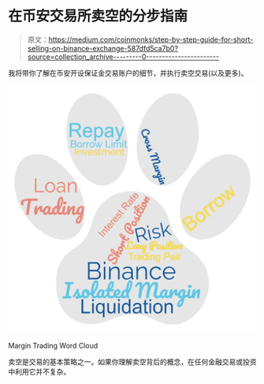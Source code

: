 # 在币安交易所卖空的分步指南

> 原文：<https://medium.com/coinmonks/step-by-step-guide-for-short-selling-on-binance-exchange-587dfd5ca7b0?source=collection_archive---------0----------------------->

我将带你了解在币安开设保证金交易账户的细节，并执行卖空交易(以及更多)。

![](img/03a572f166aa54d25befc4cb23b14c2f.png)

Margin Trading Word Cloud

卖空是交易的基本策略之一。如果你理解卖空背后的概念，在任何金融交易或投资中利用它并不复杂。